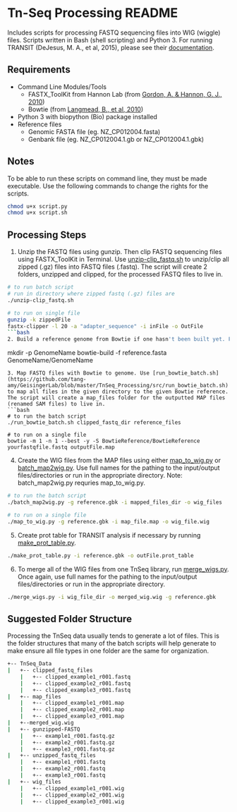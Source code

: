# Tn-Seq Processing README

Includes scripts for processing FASTQ sequencing files into WIG (wiggle) files. Scripts written in Bash (shell scripting) and Python 3. For running TRANSIT (DeJesus, M. A., et al, 2015), please see their [documentation](https://transit.readthedocs.io/en/latest/tpp.html).

## Requirements
- Command Line Modules/Tools
  - FASTX_ToolKit from Hannon Lab (from [Gordon, A. & Hannon, G. J., 2010](http://hannonlab.cshl.edu/fastx_toolkit/))
  - Bowtie (from [Langmead, B., et al, 2010](http://bowtie-bio.sourceforge.net/index.shtml))
- Python 3 with biopython (Bio) package installed
- Reference files
  - Genomic FASTA file (eg. NZ_CP012004.fasta)
  - Genbank file (eg. NZ_CP012004.1.gb or NZ_CP012004.1.gbk)

## Notes
To be able to run these scripts on command line, they must be made executable. Use the following commands to change the rights for the scripts.
```bash
chmod u+x script.py 
chmod u+x script.sh
```

## Processing Steps
1. Unzip the FASTQ files using gunzip. Then clip FASTQ sequencing files using FASTX_ToolKit in Terminal. Use [unzip-clip_fastq.sh](https://github.com/tang-amy/GeisingerLab/blob/master/TnSeq_Processing/src/unzip-clip_fastq.sh) to unzip/clip all zipped (.gz) files into FASTQ files (.fastq). The script will create 2 folders, unzipped and clipped, for the processed FASTQ files to live in.
```bash
# to run batch script 
# run in directory where zipped fastq (.gz) files are
./unzip-clip_fastq.sh

# to run on single file
gunzip -k zippedFile
fastx-clipper -l 20 -a "adapter_sequence" -i inFile -o OutFile
```bash
2. Build a reference genome from Bowtie if one hasn't been built yet. For Step 3, the reference directory should be enterd as GenomeName/GenomeName (what was used in this step). 
```
mkdir -p GenomeName
bowtie-build -f reference.fasta GenomeName/GenomeName
```
3. Map FASTQ files with Bowtie to genome. Use [run_bowtie_batch.sh](https://github.com/tang-amy/GeisingerLab/blob/master/TnSeq_Processing/src/run_bowtie_batch.sh) to map all files in the given directory to the given Bowtie reference. The script will create a map_files folder for the outputted MAP files (renamed SAM files) to live in.
```bash
# to run the batch script
./run_bowtie_batch.sh clipped_fastq_dir reference_files

# to run on a single file
bowtie -m 1 -n 1 --best -y -S BowtieReference/BowtieReference yourfastqfile.fastq outputFile.map
```
4. Create the WIG files from the MAP files using either [map_to_wig.py](https://github.com/tang-amy/GeisingerLab/blob/master/TnSeq_Processing/src/map_to_wig.py) or [batch_map2wig.py](https://github.com/tang-amy/GeisingerLab/blob/master/TnSeq_Processing/src/batch_map2wig.py). Use full names for the pathing to the input/output files/directories or run in the appropriate directory. Note: batch_map2wig.py requries map_to_wig.py.
```bash
# to run the batch script
./batch_map2wig.py -g reference.gbk -i mapped_files_dir -o wig_files

# to run on a single file
./map_to_wig.py -g reference.gbk -i map_file.map -o wig_file.wig
```
5. Create prot table for TRANSIT analysis if necessary by running [make_prot_table.py](https://github.com/tang-amy/GeisingerLab/blob/master/TnSeq_Processing/src/make_prot_table.py).
```bash
./make_prot_table.py -i reference.gbk -o outFile.prot_table
```
6. To merge all of the WIG files from one TnSeq library, run [merge_wigs.py](https://github.com/tang-amy/GeisingerLab/blob/master/TnSeq_Processing/src/merge_wigs.py). Once again, use full names for the pathing to the input/output files/directories or run in the appropriate directory.
```bash
./merge_wigs.py -i wig_file_dir -o merged_wig.wig -g reference.gbk
```

## Suggested Folder Structure
Processing the TnSeq data usually tends to generate a lot of files. This is the folder structures that many of the batch scripts will help generate to make ensure all file types in one folder are the same for organization.
```bash
+-- TnSeq_Data
|   +-- clipped_fastq_files
    |   +-- clipped_example1_r001.fastq
    |   +-- clipped_example2_r001.fastq
    |   +-- clipped_example3_r001.fastq
|   +-- map_files
    |   +-- clipped_example1_r001.map
    |   +-- clipped_example2_r001.map
    |   +-- clipped_example3_r001.map
|   +--merged_wig.wig
|   +-- gunzipped-FASTQ
    |   +-- example1_r001.fastq.gz
    |   +-- example2_r001.fastq.gz
    |   +-- example3_r001.fastq.gz
|   +-- unzipped_fastq_files
    |   +-- example1_r001.fastq
    |   +-- example2_r001.fastq
    |   +-- example3_r001.fastq
|   +-- wig_files
    |   +-- clipped_example1_r001.wig
    |   +-- clipped_example2_r001.wig
    |   +-- clipped_example3_r001.wig
```
